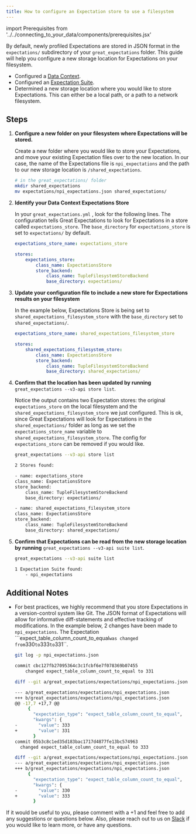 ```yaml
---
title: How to configure an Expectation store to use a filesystem
---
```

import Prerequisites from '../../connecting_to_your_data/components/prerequisites.jsx'

By default, newly profiled Expectations are stored in JSON format in the ``expectations/`` subdirectory of your ``great_expectations`` folder.  This guide will help you configure a new storage location for Expectations on your filesystem.

<Prerequisites>

- Configured a [Data Context](../../../tutorials/getting_started/initialize_a_data_context.md).
- Configured an [Expectation Suite](../../../tutorials/getting_started/create_your_first_expectations.md).
- Determined a new storage location where you would like to store Expectations. This can either be a local path, or a path to a network filesystem.
    
</Prerequisites>

Steps
-----

1. **Configure a new folder on your filesystem where Expectations will be stored.**

    Create a new folder where you would like to store your Expectations, and move your existing Expectation files over to the new location. In our case, the name of the Expectations file is ``npi_expectations`` and the path to our new storage location is ``/shared_expectations``.

    ```bash
    # in the great_expectations/ folder
    mkdir shared_expectations
    mv expectations/npi_expectations.json shared_expectations/
    ```


2. **Identify your Data Context Expectations Store**

    In your ``great_expectations.yml`` , look for the following lines.  The configuration tells Great Expectations to look for Expectations in a store called ``expectations_store``. The ``base_directory`` for ``expectations_store`` is set to ``expectations/`` by default.

    ```yaml
    expectations_store_name: expectations_store

    stores:
        expectations_store:
            class_name: ExpectationsStore
            store_backend:
                class_name: TupleFilesystemStoreBackend
                base_directory: expectations/
    ```


3. **Update your configuration file to include a new store for Expectations results on your filesystem**

    In the example below, Expectations Store is being set to ``shared_expectations_filesystem_store`` with the ``base_directory`` set to ``shared_expectations/``.

    ```yaml
    expectations_store_name: shared_expectations_filesystem_store

    stores:
        shared_expectations_filesystem_store:
            class_name: ExpectationsStore
            store_backend:
                class_name: TupleFilesystemStoreBackend
                base_directory: shared_expectations/
    ```


4. **Confirm that the location has been updated by running** ``great_expectations --v3-api store list``.

    Notice the output contains two Expectation stores: the original ``expectations_store`` on the local filesystem and the ``shared_expectations_filesystem_store`` we just configured.  This is ok, since Great Expectations will look for Expectations in the ``shared_expectations/`` folder as long as we set the ``expectations_store_name`` variable to ``shared_expectations_filesystem_store``.  The config for ``expectations_store`` can be removed if you would like.

    ```bash
    great_expectations --v3-api store list

    2 Stores found:

    - name: expectations_store
    class_name: ExpectationsStore
    store_backend:
        class_name: TupleFilesystemStoreBackend
        base_directory: expectations/

    - name: shared_expectations_filesystem_store
    class_name: ExpectationsStore
    store_backend:
        class_name: TupleFilesystemStoreBackend
        base_directory: shared_expectations/
    ```


5. **Confirm that Expectations can be read from the new storage location by running** ``great_expectations --v3-api suite list``.

    ```bash
    great_expectations --v3-api suite list

    1 Expectation Suite found:
        - npi_expectations
    ```

Additional Notes
----------------

- For best practices, we highly recommend that you store Expectations in a version-control system like Git. The JSON format of Expectations will allow for informative diff-statements and effective tracking of modifications. In the example below, 2 changes have been made to ``npi_expectations``.  The Expectation ```expect_table_column_count_to_equal`` was changed from ``330`` to ``333`` to ``331``.

    ```bash
    git log -p npi_expectations.json

    commit cbc127fb27095364c3c1fcbf6e7f078369b07455
        changed expect_table_column_count_to_equal to 331

    diff --git a/great_expectations/expectations/npi_expectations.json b/great_expectations/expectations/npi_expectations.json

    --- a/great_expectations/expectations/npi_expectations.json
    +++ b/great_expectations/expectations/npi_expectations.json
    @@ -17,7 +17,7 @@
         {
           "expectation_type": "expect_table_column_count_to_equal",
           "kwargs": {
    -        "value": 333
    +        "value": 331
           }
    commit 05b3c8c1ed35d183bac1717d4877fe13bc574963
      changed expect_table_column_count_to_equal to 333

    diff --git a/great_expectations/expectations/npi_expectations.json b/great_expectations/expectations/npi_expectations.json
    --- a/great_expectations/expectations/npi_expectations.json
    +++ b/great_expectations/expectations/npi_expectations.json
         {
           "expectation_type": "expect_table_column_count_to_equal",
           "kwargs": {
    -        "value": 330
    +        "value": 333
           }
    ```


If it would be useful to you, please comment with a +1 and feel free to add any suggestions or questions below.  Also, please reach out to us on [Slack](https://greatexpectations.io/slack) if you would like to learn more, or have any questions.

